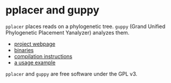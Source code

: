 
# pplacer and guppy

`pplacer` places reads on a phylogenetic tree. 
`guppy` (Grand Unified Phylogenetic Placement Yanalyzer) analyzes them.

* [project webpage](http://matsen.fhcrc.org/pplacer/)
* [binaries](http://matsen.fhcrc.org/pplacer/download.html)
* [compilation instructions](http://matsen.fhcrc.org/pplacer/compile.html)
* [a usage example](http://github.com/fhcrc/microbiome-demo)

`pplacer` and `guppy` are free software under the GPL v3.

